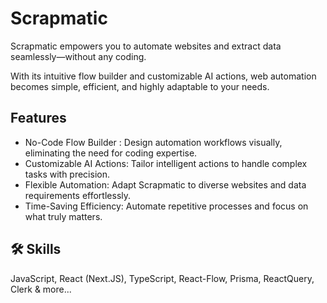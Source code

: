 # Scrapmatic

Scrapmatic empowers you to automate websites and extract data seamlessly—without any coding.

With its intuitive flow builder and customizable AI actions, web automation becomes simple, efficient, and highly adaptable to your needs.

## Features

- No-Code Flow Builder : Design automation workflows visually, eliminating the need for coding expertise.
- Customizable AI Actions: Tailor intelligent actions to handle complex tasks with precision.
- Flexible Automation: Adapt Scrapmatic to diverse websites and data requirements effortlessly.
- Time-Saving Efficiency: Automate repetitive processes and focus on what truly matters.

## 🛠 Skills

JavaScript, React (Next.JS), TypeScript, React-Flow, Prisma, ReactQuery, Clerk & more...
